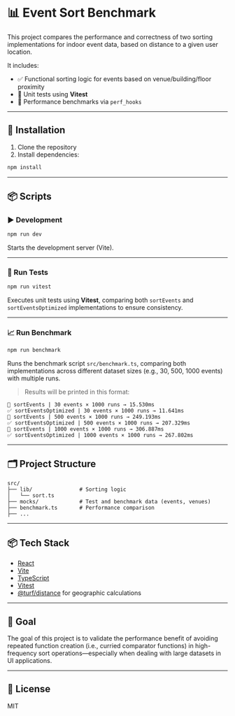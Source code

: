 # 📊 Event Sort Benchmark

This project compares the performance and correctness of two sorting implementations for indoor event data, based on distance to a given user location.

It includes:
- ✅ Functional sorting logic for events based on venue/building/floor proximity
- 🧪 Unit tests using **Vitest**
- 🚀 Performance benchmarks via `perf_hooks`

---

## 🔧 Installation

1. Clone the repository
2. Install dependencies:

```bash
npm install
```

---

## 📦 Scripts

### ▶️ Development

```bash
npm run dev
```

Starts the development server (Vite).

---

### 🧪 Run Tests

```bash
npm run vitest
```

Executes unit tests using **Vitest**, comparing both `sortEvents` and `sortEventsOptimized` implementations to ensure consistency.

---

### 📈 Run Benchmark

```bash
npm run benchmark
```

Runs the benchmark script `src/benchmark.ts`, comparing both implementations across different dataset sizes (e.g., 30, 500, 1000 events) with multiple runs.

> Results will be printed in this format:
```
🔁 sortEvents | 30 events × 1000 runs → 15.530ms
✅ sortEventsOptimized | 30 events × 1000 runs → 11.641ms
🔁 sortEvents | 500 events × 1000 runs → 249.193ms
✅ sortEventsOptimized | 500 events × 1000 runs → 207.329ms
🔁 sortEvents | 1000 events × 1000 runs → 306.887ms
✅ sortEventsOptimized | 1000 events × 1000 runs → 267.802ms
```

---

## 🗂 Project Structure

```
src/
├── lib/               # Sorting logic
│   └── sort.ts
├── mocks/             # Test and benchmark data (events, venues)
├── benchmark.ts       # Performance comparison
├── ...
```

---

## 📦 Tech Stack

- [React](https://react.dev/)
- [Vite](https://vitejs.dev/)
- [TypeScript](https://www.typescriptlang.org/)
- [Vitest](https://vitest.dev/)
- [@turf/distance](https://turfjs.org/) for geographic calculations

---

## 📌 Goal

The goal of this project is to validate the performance benefit of avoiding repeated function creation (i.e., curried comparator functions) in high-frequency sort operations—especially when dealing with large datasets in UI applications.

---

## 📄 License

MIT